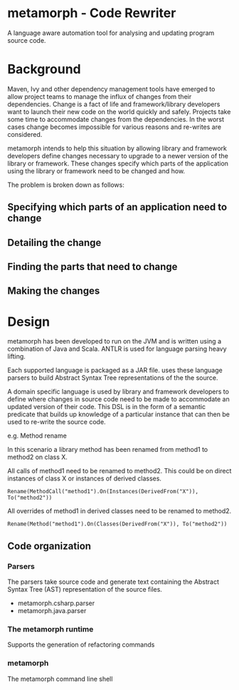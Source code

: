 # metamorph - Code Rewriter

A language aware automation tool for analysing and updating program
source code.

# Background

Maven, Ivy and other dependency management tools have emerged to allow
project teams to manage the influx of changes from their
dependencies. Change is a fact of life and framework/library
developers want to launch their new code on the world quickly and
safely. Projects take some time to accommodate changes from the
dependencies. In the worst cases change becomes impossible for various
reasons and re-writes are considered.

metamorph intends to help this situation by allowing library and framework
developers define changes necessary to upgrade to a newer version of
the library or framework. These changes specify which parts of the
application using the library or framework need to be changed and
how.

The problem is broken down as follows:

## Specifying which parts of an application need to change

## Detailing the change

## Finding the parts that need to change

## Making the changes


# Design

metamorph has been developed to run on the JVM and is written using a
combination of Java and Scala. ANTLR is used for language parsing
heavy lifting.

Each supported language is packaged as a JAR file. uses these language
parsers to build Abstract Syntax Tree representations of the the
source.

A domain specific language is used by library and framework developers
to define where changes in source code need to be made to accommodate
an updated version of their code. This DSL is in the form of a
semantic predicate that builds up knowledge of a particular instance
that can then be used to re-write the source code.

e.g. Method rename

In this scenario a library method has been renamed from method1 to
method2 on class X.

All calls of method1 need to be renamed to method2. This could be on
direct instances of class X or instances of derived classes.

`Rename(MethodCall("method1").On(Instances(DerivedFrom("X")), To("method2"))`

All overrides of method1 in derived classes need to be renamed to
method2.

`Rename(Method("method1").On(Classes(DerivedFrom("X")), To("method2"))`

## Code organization

### Parsers

The parsers take source code and generate text containing the Abstract
Syntax Tree (AST) representation of the source files.

* metamorph.csharp.parser
* metamorph.java.parser

### The metamorph runtime

Supports the generation of refactoring commands

### metamorph

The metamorph command line shell

